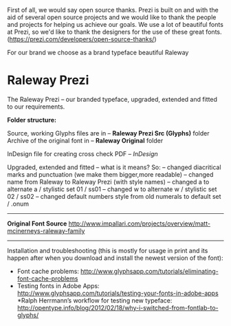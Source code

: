 First of all, we would say open source thanks.
Prezi is built on and with the aid of several open source projects and we would like to thank the people and projects for helping us achieve our goals. We use a lot of beautiful fonts at Prezi, so we'd like to thank the designers for the use of these great fonts. (https://prezi.com/developers/open-source-thanks/)

For our brand we choose as a brand typeface beautiful Raleway


Raleway Prezi
=======

The Raleway Prezi – our branded typeface, upgraded, extended and fitted to our requirements. 


**Folder structure:**

Source, working Glyphs files are in – **Raleway Prezi Src (Glyphs)** folder
Archive of the original font in – **Raleway Original** folder

InDesign file for creating cross check PDF – *InDesign*

Upgraded, extended and fitted – what is it means? So:
– changed diacritical marks and punctuation  (we make them bigger,more readable)
– changed name from Raleway to Raleway Prezi (with style names)
– changed a to alternate a / stylistic set 01 / ss01
– changed w to alternate w / stylistic set 02 / ss02
– changed default numbers style from old numerals to default set / .onum

---

**Original Font Source**
http://www.impallari.com/projects/overview/matt-mcinerneys-raleway-family

---

Installation and troubleshooting (this is mostly for usage in print and its happen after when you download and install the newest version of the font):

* Font cache problems: 
http://www.glyphsapp.com/tutorials/eliminating-font-cache-problems
* Testing fonts in Adobe Apps: 
http://www.glyphsapp.com/tutorials/testing-your-fonts-in-adobe-apps
*Ralph Herrmann’s workflow for testing new typeface:
http://opentype.info/blog/2012/02/18/why-i-switched-from-fontlab-to-glyphs/
